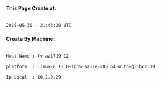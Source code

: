 
   
#### This Page Create at:

```bash

2025-05-30 - 21:43:20 UTC

```

#### Create By Machine:

```bash

Host Name : fv-az1719-12

platform  : Linux-6.11.0-1015-azure-x86_64-with-glibc2.39

Ip Local  : 10.1.0.29

```

